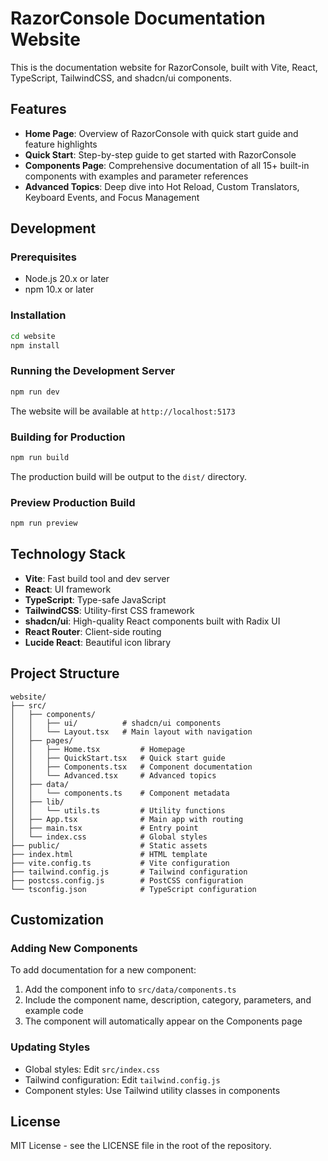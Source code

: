 # RazorConsole Documentation Website

This is the documentation website for RazorConsole, built with Vite, React, TypeScript, TailwindCSS, and shadcn/ui components.

## Features

- **Home Page**: Overview of RazorConsole with quick start guide and feature highlights
- **Quick Start**: Step-by-step guide to get started with RazorConsole
- **Components Page**: Comprehensive documentation of all 15+ built-in components with examples and parameter references
- **Advanced Topics**: Deep dive into Hot Reload, Custom Translators, Keyboard Events, and Focus Management

## Development

### Prerequisites

- Node.js 20.x or later
- npm 10.x or later

### Installation

```bash
cd website
npm install
```

### Running the Development Server

```bash
npm run dev
```

The website will be available at `http://localhost:5173`

### Building for Production

```bash
npm run build
```

The production build will be output to the `dist/` directory.

### Preview Production Build

```bash
npm run preview
```

## Technology Stack

- **Vite**: Fast build tool and dev server
- **React**: UI framework
- **TypeScript**: Type-safe JavaScript
- **TailwindCSS**: Utility-first CSS framework
- **shadcn/ui**: High-quality React components built with Radix UI
- **React Router**: Client-side routing
- **Lucide React**: Beautiful icon library

## Project Structure

```
website/
├── src/
│   ├── components/
│   │   ├── ui/          # shadcn/ui components
│   │   └── Layout.tsx   # Main layout with navigation
│   ├── pages/
│   │   ├── Home.tsx         # Homepage
│   │   ├── QuickStart.tsx   # Quick start guide
│   │   ├── Components.tsx   # Component documentation
│   │   └── Advanced.tsx     # Advanced topics
│   ├── data/
│   │   └── components.ts    # Component metadata
│   ├── lib/
│   │   └── utils.ts         # Utility functions
│   ├── App.tsx              # Main app with routing
│   ├── main.tsx             # Entry point
│   └── index.css            # Global styles
├── public/                  # Static assets
├── index.html               # HTML template
├── vite.config.ts           # Vite configuration
├── tailwind.config.js       # Tailwind configuration
├── postcss.config.js        # PostCSS configuration
└── tsconfig.json            # TypeScript configuration
```

## Customization

### Adding New Components

To add documentation for a new component:

1. Add the component info to `src/data/components.ts`
2. Include the component name, description, category, parameters, and example code
3. The component will automatically appear on the Components page

### Updating Styles

- Global styles: Edit `src/index.css`
- Tailwind configuration: Edit `tailwind.config.js`
- Component styles: Use Tailwind utility classes in components

## License

MIT License - see the LICENSE file in the root of the repository.

